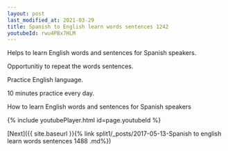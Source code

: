 ```yaml
---
layout: post
last_modified_at: 2021-03-29
title: Spanish to English learn words sentences 1242 
youtubeId: rwu4PBx7HLM
---
```

 
 
Helps to learn English words and sentences for Spanish speakers.

Opportunitiy to repeat the words sentences. 

Practice English language. 
 
10 minutes practice every day. 
 
How to learn English words and sentences for Spanish speakers 
 
{% include youtubePlayer.html id=page.youtubeId %}
 
 
[Next]({{ site.baseurl }}{% link  split1/_posts/2017-05-13-Spanish to english learn words sentences 1488 .md%})
 
